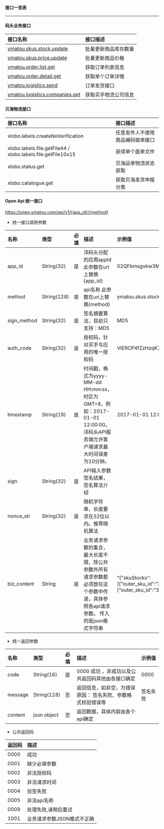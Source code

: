 #### 接口一览表

---

#### 码头业务接口

| 接口名称 | 接口描述 |
| :--- | :--- |
| [ymatou.skus.stock.update](/openapi/updateproductstock.md) | 批量更新商品库存数量 |
| [ymatou.skus.price.update](/openapi/updateproductprice.md) | 批量更新商品价格 |
| [ymatou.order.list.get](/openapi/getorderlist.md) | 获取订单列表信息 |
| [ymatou.order.detail.get](/openapi/getorderdetail.md) | 获取单个订单详情 |
| [ymatou.logistics.send](/openapi/sendlogistics.md) | 订单发货接口 |
| [ymatou.logistics.companies.get](/openapi/getlogisticscompanies.md) | 获取买手物流公司信息 |

#### 贝海物流接口

| 接口名称 | 接口描述 |
| :--- | :--- |
| xlobo.labels.createNoVerification | 任意发件人不使用商品编码做单接口 |
| xlobo.labels.file.getFileA4 / xlobo.labels.file.getFile10x15 | 获得单个面单文件 |
| xlobo.status.get | 贝海运单物流状态获取 |
| xlobo.catalogue.get | 获取贝海发货申报分类 |



#### Open Api 统一接口

https://open.ymatou.com/api/v1/{app_id}/{method} 

* 统一接口调用参数

| 名称 | 类型 | 必填 | 描述 | 示例值 |
| :--- | :--- | :--- | :--- | :--- |
| app_id | String(32) | 是 | 洋码头分配的应用appId 此参数在url上替换{app_id} | 02QFbmsgvkw3M0Yyal  
| method | String(128) | 是 | api名称 此参数在url上替换{method} | ymatou.skus.stock.update
| sign_method | String(32) | 是 | 签名摘要算法，目前只支持：MD5 | MD5 
| auth_code | String(32) | 是 | 授权码，针对买手与应用的唯一授权码 | VlERCP4fZzHzqK7vnr8weOYqepkXriKL
| timestamp | String(19) | 是 | 时间戳，格式为yyyy-MM-dd HH:mm:ss，时区为GMT+8，例如：2017-01-01 12:00:00。洋码头API服务端允许客户端请求最大时间误差为10分钟。 | 2017-01-01 12:00:00
| sign | String(32) | 是 | API输入参数签名结果，签名算法介绍 | 
| nonce_str | String(32) | 是 | 随机字符串，长度要求在32位以内。推荐随机算法 |
| biz_content | String | 是 | 业务请求参数的集合，最大长度不限，除公共参数外所有请求参数都必须放在这个参数中传递，具体参照各api请求参数。 传入的是json格式字符串 | "{\"skuStocks\":[{\"outer_sku_id\":\"393992\",\"stock_num\":10},{\"outer_sku_id\":\"393993\",\"stock_num\":12}]}" 

* 统一返回参数

| 名称 | 类型 | 必填 | 描述 | 示例值 |
| :--- | :--- | :--- | :--- | :--- |
| code | String(16) | 是 | 0000 成功  ，非成功以及公共返回码其他由各接口确定 | 0000
| message | String(128) | 否 | 返回信息，如非空，为错误原因： 签名失败、参数格式校验错误等 | 签名失败
| content | json object | 否 | 返回数据，具体内容由各个api确定


* 公共返回码

| 返回码 | 描述 |
| :--- | :--- | 
| 0000 | 成功 |
| 0001 | 缺少必填参数 |
| 0002 | 非法授权码 |
| 0003 | 非法请求时间 |
| 0004 | 验签失败 |
| 0005 | 非法api名称 |
| 0009 | 处理失败,请稍后重试 |
| 1001 | 业务请求参数JSON格式不正确 |








